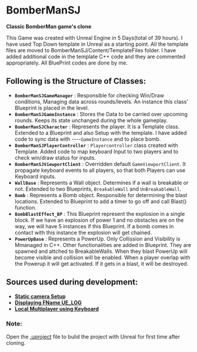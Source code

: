 # BomberManSJ
**Classic BomberMan game's clone**

This Game was created with Unreal Engine in 5 Days(total of 39 hours). I have used Top Down template in Unreal as a starting point. All the template files are moved to BomberManSJ/Content/TemplateFiles folder. I have added additional code in the template C++ code and they are commented appropriately. All BluePrint codes are done by me.

## Following is the Structure of Classes:
- **`BomberManSJGameManager`** : Responsible for checking Win/Draw conditions, Managing data across rounds/levels. An instance this class' Blueprint is placed in the level.
- **`BomberManSJGameInstance`** : Stores the Data to be carried over upcoming rounds. Keeps its state unchanged during the whole gameplay.
- **`BomberManSJCharacter`** : Represents the player. It is a Template class. Extended to a Blueprint and also Setup with the template. I have added code to sync data with ----`GameInstance` and to place bomb.
- **`BomberManSJPlayerController`** : `Playercontroller` class created with Template. Added code to map keyboard Input to two players and to check win/draw status for inputs.
- **`BomberManSJViewportClient`** : Overridden default `GameViewportClient`. It propagate keyboard events to all players, so that both Players can use Keyboard inputs.
- **`WallBase`** : Represents a Wall object. Determines if a wall is breakable or not. Extended to two Blueprints, `BreakableWall` and `UnBreakableWall`.
- **`Bomb`** : Represents a Bomb object. Responsible for determining the blast locations. Extended to Blueprint to add a timer to go off and call Blast() function.
- **`BombBlastEffect_BP`** : This Blueprint represent the explosion in a single block. If we have an explosion of power 1 and no obstacles are on the way, we will have 5 instances if this Blueprint. If a bomb comes in contact with this instance the explosion will get chained.
- **`PowerUpBase`** : Represents a PowerUp. Only Collission and Visibility is Mmanaged in C++. Other functionalities are added in Blueprint. They are spawned and attched to BreakableWalls. When they blast PowerUp will become visible and collision will be enabled. When a player overlap with the Powerup it will get activated. If it gets in a blast, it will be destroyed.

## Sources used during development:
- [**Static camera Setup**](https://docs.unrealengine.com/en-US/InteractiveExperiences/UsingCameras/Blueprints/index.html)
- [**Displaying FName UE_LOG**](https://answers.unrealengine.com/questions/370716/ue-log-unable-to-print-an-fname-from-uactivemontag.html)
- [**Local Multiplayer using Keyboard**](https://michaeljcole.github.io/wiki.unrealengine.com/Local_Multiplayer_Tips/)

### Note:
Open the [.uproject](BomberManSJ/BomberManSJ/BomberManSJ.uproject) file to bulid the project with Unreal for first time after cloning.

